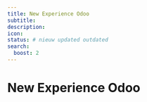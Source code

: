 ```yaml
---
title: New Experience Odoo
subtitle:
description:
icon:
status: # nieuw updated outdated
search:
  boost: 2 
---
```


# New Experience Odoo